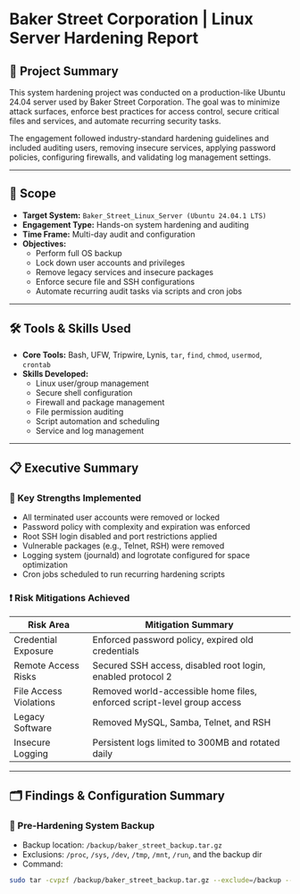 # Baker Street Corporation | Linux Server Hardening Report

## 🧠 Project Summary  
This system hardening project was conducted on a production-like Ubuntu 24.04 server used by Baker Street Corporation. The goal was to minimize attack surfaces, enforce best practices for access control, secure critical files and services, and automate recurring security tasks.

The engagement followed industry-standard hardening guidelines and included auditing users, removing insecure services, applying password policies, configuring firewalls, and validating log management settings.

---

## 🎯 Scope

- **Target System:** `Baker_Street_Linux_Server (Ubuntu 24.04.1 LTS)`  
- **Engagement Type:** Hands-on system hardening and auditing  
- **Time Frame:** Multi-day audit and configuration  
- **Objectives:**
  - Perform full OS backup  
  - Lock down user accounts and privileges  
  - Remove legacy services and insecure packages  
  - Enforce secure file and SSH configurations  
  - Automate recurring audit tasks via scripts and cron jobs  

---

## 🛠️ Tools & Skills Used  

- **Core Tools:** Bash, UFW, Tripwire, Lynis, `tar`, `find`, `chmod`, `usermod`, `crontab`  
- **Skills Developed:**  
  - Linux user/group management  
  - Secure shell configuration  
  - Firewall and package management  
  - File permission auditing  
  - Script automation and scheduling  
  - Service and log management  

---

## 📋 Executive Summary  

### 🔐 Key Strengths Implemented  

- All terminated user accounts were removed or locked  
- Password policy with complexity and expiration was enforced  
- Root SSH login disabled and port restrictions applied  
- Vulnerable packages (e.g., Telnet, RSH) were removed  
- Logging system (journald) and logrotate configured for space optimization  
- Cron jobs scheduled to run recurring hardening scripts  

### ❗ Risk Mitigations Achieved  

| Risk Area             | Mitigation Summary                                                                 |
|-----------------------|------------------------------------------------------------------------------------|
| Credential Exposure   | Enforced password policy, expired old credentials                                 |
| Remote Access Risks   | Secured SSH access, disabled root login, enabled protocol 2                       |
| File Access Violations| Removed world-accessible home files, enforced script-level group access          |
| Legacy Software       | Removed MySQL, Samba, Telnet, and RSH                                             |
| Insecure Logging      | Persistent logs limited to 300MB and rotated daily                                |

---

## 🗂️ Findings & Configuration Summary  

### 🔧 Pre-Hardening System Backup  
- Backup location: `/backup/baker_street_backup.tar.gz`  
- Exclusions: `/proc`, `/sys`, `/dev`, `/tmp`, `/mnt`, `/run`, and the backup dir  
- Command:
```bash
sudo tar -cvpzf /backup/baker_street_backup.tar.gz --exclude=/backup --exclude=/proc --exclude=/tmp --exclude=/mnt --exclude=/sys --exclude=/dev --exclude=/run /

